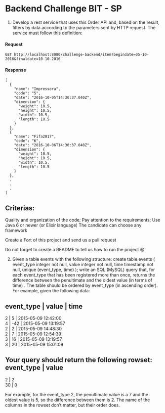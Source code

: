 # Backend Challenge BIT - SP

1) Develop a rest service that uses this Order API and, based on the result, filters by data according to the parameters sent by HTTP request.
The service must follow this definition:

#### Request
```
GET http://localhost:8080/challenge-backend/item?begindate=05-10-2016&finaldate=10-10-2016
```
#### Response
```
[
  {
    "name": "Impressora",
    "code": "5",
    "date": "2016-10-05T14:30:37.040Z",
    "dimension": {
      "weight": 10.5,
      "height": 10.5,
      "width": 10.5,
      "length": 10.5
    }
  },
  {
    "name": "Fifa2017",
    "code": "6",
    "date": "2016-10-06T14:30:37.040Z",
    "dimension": {
      "weight": 10.5,
      "height": 10.5,
      "width": 10.5,
      "length": 10.5
    }
  },
  .
  .
  .
]
```

## Criterias:
Quality and organization of the code;
Pay attention to the requirements;
Use Java 6 or newer (or Elixir language)
The candidate can choose any framework

Create a Fort of this project and send us a pull request

Do not forget to create a README to tell us how to run the project :sunglasses:

2) Given a table events with the following structure:
create table events (
  event_type integer not null,
  value integer not null,
  time timestamp not null,
  unique (event_type, time)
);
write an SQL (MySQL) query that, for each event_type that has been registered more than once,
returns the difference between the penultimate and the oldest value (in terms of time) . The table
should be ordered by event_type (in ascending order).
For example, given the following data:

event_type | value  | time<br />
----------------------------------------
2          | 5      | 2015-05-09 12:42:00<br />
4          | -42    | 2015-05-09 13:19:57<br />
2          | 2      | 2015-05-09 14:48:30<br />
2          | 7      | 2015-05-09 12:54:39<br />
3          | 16     | 2015-05-09 13:19:57<br />
3          | 20     | 2015-05-09 15:01:09<br />


Your query should return the following rowset:
event_type | value<br />
------------------- 
2          | 2<br />
30         | 0<br />

For example, for the event_type 2, the penultimate value is a 7 and the oldest value is 5, so the
difference between them is 2.
The name of the columns in the rowset don’t matter, but their order does.
